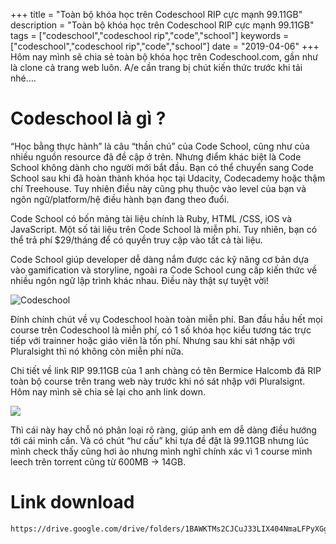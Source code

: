 +++
title = "Toàn bộ khóa học trên Codeschool RIP cực mạnh 99.11GB"
description = "Toàn bộ khóa học trên Codeschool RIP cực mạnh 99.11GB"
tags = ["codeschool","codeschool rip","code","school"]
keywords = ["codeschool","codeschool rip","code","school"]
date = "2019-04-06"
+++
Hôm nay mình sẽ chia sẻ toàn bộ khóa học trên Codeschool.com, gần như là clone cả trang web luôn. A/e cần trang bị chút kiến thức trước khi tải nhé….

# Codeschool là gì ?

“Học bằng thực hành” là câu “thần chú” của Code School, cũng như của nhiều nguồn resource đã đề cập ở trên. Nhưng điểm khác biệt là Code School không dành cho người mới bắt đầu. Bạn có thể chuyển sang Code School sau khi đã hoàn thành khóa học tại Udacity, Codecademy hoặc thậm chí Treehouse. Tuy nhiên điều này cũng phụ thuộc vào level của bạn và ngôn ngữ/platform/hệ điều hành bạn đang theo đuổi.

Code School có bốn mảng tài liệu chính là Ruby, HTML /CSS, iOS và JavaScript. Một số tài liệu trên Code School là miễn phí. Tuy nhiên, bạn có thể trả phí $29/tháng để có quyền truy cập vào tất cả tài liệu.

Code School giúp developer dễ dàng nắm được các kỹ năng cơ bản dựa vào gamification và storyline, ngoài ra Code School cung cấp kiến thức về nhiều ngôn ngữ lập trình khác nhau. Điều này thật sự tuyệt vời!

![Codeschool](https://sharengay.com/wp-content/uploads/2019/04/codeschool-rip-toan-bo-khoa-hoc.jpg)

Đính chính chút về vụ Codeschool hoàn toàn miễn phí. Ban đầu hầu hết mọi course trên Codeschool là miễn phí, có 1 số khóa học kiểu tương tác trực tiếp với trainner hoặc giáo viên là tốn phí. Nhưng sau khi sát nhập với Pluralsight thì nó không còn miễn phí nữa.

Chi tiết về link RIP 99.11GB của 1 anh chàng có tên Bermice Halcomb đã RIP toàn bộ course trên trang web này trước khi nó sát nhập với Pluralsignt. Hôm nay mình sẽ chia sẻ lại cho anh link down.

![](https://sharengay.com/wp-content/uploads/2019/04/kha-kha-course-tren-codeschool.png)

Thì cái này hay chỗ nó phân loại rõ ràng, giúp anh em dễ dàng điều hướng tới cái mình cần. Và có chút “hư cấu” khi tựa đề đặt là 99.11GB nhưng lúc mình check thấy cũng hơi ảo nhưng mình nghĩ chính xác vì 1 course mình leech trên torrent cũng từ 600MB -> 14GB.

# Link download

```
https://drive.google.com/drive/folders/1BAWKTMs2CJCuJ33LIX404NmaLFPyXGgb
```